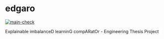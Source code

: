 # edgaro

[![main-check](https://github.com/adrianstando/EDGAR/actions/workflows/main-check.yaml/badge.svg)](https://github.com/adrianstando/EDGAR/actions/workflows/main-check.yaml)

Explainable imbalanceD learninG compARatOr - Engineering Thesis Project
